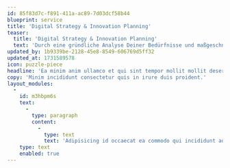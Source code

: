 ```yaml
---
id: 85f83d7c-f891-411a-ac89-7d03dcf58b44
blueprint: service
title: 'Digital Strategy & Innovation Planning'
teaser:
  title: 'Digital Strategy & Innovation Planning'
  text: 'Durch eine gründliche Analyse Deiner Bedürfnisse und maßgeschneiderte Strategien sorgen wir dafür, dass Du Deine Ziele effizient und innovativ erreichst und langfristig erfolgreich bleibst.'
updated_by: 1b9339be-2128-45e8-8549-606769d5ff32
updated_at: 1731589578
icon: puzzle-piece
headline: 'Ea minim anim ullamco et qui sint tempor mollit mollit deserunt laboris commodo.'
copy: 'Minim incididunt consectetur quis in irure duis proident.'
layout_modules:
  -
    id: m3hbpm6s
    text:
      -
        type: paragraph
        content:
          -
            type: text
            text: 'Adipisicing id occaecat ea commodo qui incididunt ad aute magna do. Elit anim duis tempor culpa consequat. Voluptate commodo sit aute excepteur nostrud culpa enim sit cillum labore. Et dolor cupidatat cillum ea irure aliquip duis ea anim in. Cillum ut nostrud dolore quis enim cupidatat veniam irure. Ipsum aliqua aliquip tempor eiusmod ullamco exercitation eu dolore consectetur nostrud laboris officia.'
    type: text
    enabled: true
---
```

